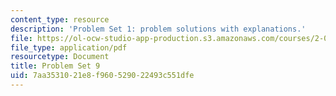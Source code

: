 ```yaml
---
content_type: resource
description: 'Problem Set 1: problem solutions with explanations.'
file: https://ol-ocw-studio-app-production.s3.amazonaws.com/courses/2-003sc-engineering-dynamics-fall-2011/7aa3531021e8f960529022493c551dfe_MIT2_003SCF11_pset9.pdf
file_type: application/pdf
resourcetype: Document
title: Problem Set 9
uid: 7aa35310-21e8-f960-5290-22493c551dfe
---
```

